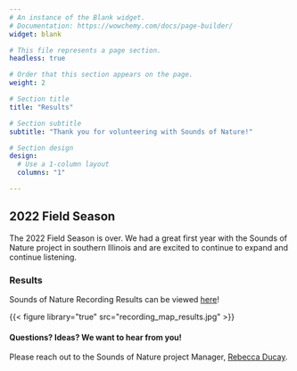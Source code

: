 ```yaml
---
# An instance of the Blank widget.
# Documentation: https://wowchemy.com/docs/page-builder/
widget: blank

# This file represents a page section.
headless: true

# Order that this section appears on the page.
weight: 2

# Section title
title: "Results"

# Section subtitle
subtitle: "Thank you for volunteering with Sounds of Nature!"

# Section design
design:
  # Use a 1-column layout
  columns: "1"

---    
```

    
## 2022 Field Season    

The 2022 Field Season is over. We had a great first year with the Sounds of Nature project in southern Illinois and are excited to continue to expand and continue listening.   

### Results    

Sounds of Nature Recording Results can be viewed [here](https://soundsofnature.shinyapps.io/app-1/?_ga=2.156964731.1911718076.1662405104-361826376.1662309578)!  
    
{{< figure library="true" src="recording_map_results.jpg" >}}    


#### Questions? Ideas? We want to hear from you!    
Please reach out to the Sounds of Nature project Manager, [Rebecca Ducay](https://peaselab.com/author/rebecca-ducay/).    
